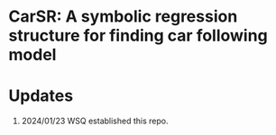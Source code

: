 # CarSR: A symbolic regression structure for finding car following model  

# Updates
1. 2024/01/23 WSQ established this repo.
